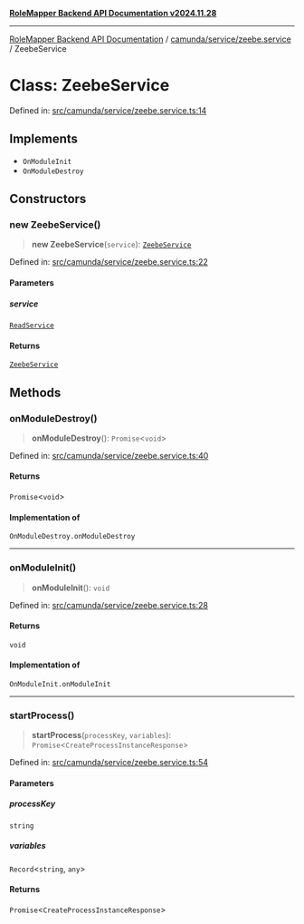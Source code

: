 [**RoleMapper Backend API Documentation v2024.11.28**](../../../../README.md)

***

[RoleMapper Backend API Documentation](../../../../modules.md) / [camunda/service/zeebe.service](../README.md) / ZeebeService

# Class: ZeebeService

Defined in: [src/camunda/service/zeebe.service.ts:14](https://github.com/FlowCraft-AG/RoleMapper/blob/145632709283208e820d3cdbc6b2193b07b9900d/backend/src/camunda/service/zeebe.service.ts#L14)

## Implements

- `OnModuleInit`
- `OnModuleDestroy`

## Constructors

### new ZeebeService()

> **new ZeebeService**(`service`): [`ZeebeService`](ZeebeService.md)

Defined in: [src/camunda/service/zeebe.service.ts:22](https://github.com/FlowCraft-AG/RoleMapper/blob/145632709283208e820d3cdbc6b2193b07b9900d/backend/src/camunda/service/zeebe.service.ts#L22)

#### Parameters

##### service

[`ReadService`](../../../../role-mapper/service/read.service/classes/ReadService.md)

#### Returns

[`ZeebeService`](ZeebeService.md)

## Methods

### onModuleDestroy()

> **onModuleDestroy**(): `Promise`\<`void`\>

Defined in: [src/camunda/service/zeebe.service.ts:40](https://github.com/FlowCraft-AG/RoleMapper/blob/145632709283208e820d3cdbc6b2193b07b9900d/backend/src/camunda/service/zeebe.service.ts#L40)

#### Returns

`Promise`\<`void`\>

#### Implementation of

`OnModuleDestroy.onModuleDestroy`

***

### onModuleInit()

> **onModuleInit**(): `void`

Defined in: [src/camunda/service/zeebe.service.ts:28](https://github.com/FlowCraft-AG/RoleMapper/blob/145632709283208e820d3cdbc6b2193b07b9900d/backend/src/camunda/service/zeebe.service.ts#L28)

#### Returns

`void`

#### Implementation of

`OnModuleInit.onModuleInit`

***

### startProcess()

> **startProcess**(`processKey`, `variables`): `Promise`\<`CreateProcessInstanceResponse`\>

Defined in: [src/camunda/service/zeebe.service.ts:54](https://github.com/FlowCraft-AG/RoleMapper/blob/145632709283208e820d3cdbc6b2193b07b9900d/backend/src/camunda/service/zeebe.service.ts#L54)

#### Parameters

##### processKey

`string`

##### variables

`Record`\<`string`, `any`\>

#### Returns

`Promise`\<`CreateProcessInstanceResponse`\>

